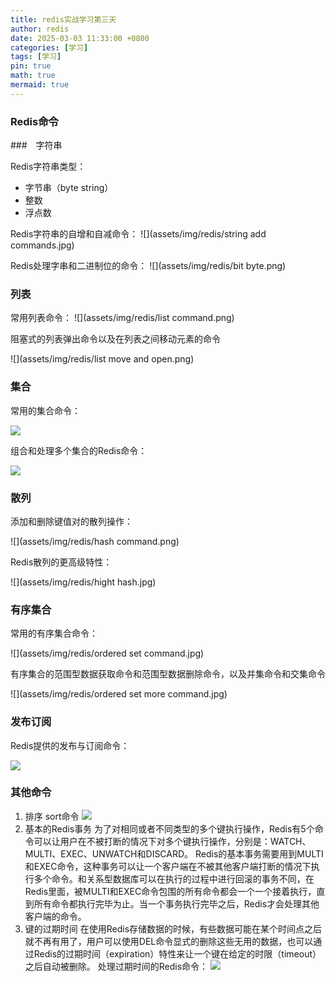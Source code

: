 ```yaml
---
title: redis实战学习第三天
author: redis
date: 2025-03-03 11:33:00 +0800
categories: [学习]
tags: [学习]
pin: true
math: true
mermaid: true
---
```


### Redis命令

###　字符串

Redis字符串类型：

- 字节串（byte string）
- 整数
- 浮点数

Redis字符串的自增和自减命令：
![](assets/img/redis/string add commands.jpg)

Redis处理字串和二进制位的命令：
![](assets/img/redis/bit byte.png)

### 列表

常用列表命令：
![](assets/img/redis/list command.png)

阻塞式的列表弹出命令以及在列表之间移动元素的命令

![](assets/img/redis/list move and open.png)





### 集合

常⽤的集合命令：

![](assets/img/redis/command_gather.png)

组合和处理多个集合的Redis命令：

![](assets/img/redis/portfolio_gather.png)

### 散列

添加和删除键值对的散列操作：

![](assets/img/redis/hash command.png)

Redis散列的更⾼级特性：

![](assets/img/redis/hight hash.jpg)

### 有序集合

常⽤的有序集合命令：

![](assets/img/redis/ordered set command.jpg)

有序集合的范围型数据获取命令和范围型数据删除命令，以及并集命令和交集命令

![](assets/img/redis/ordered set more command.jpg)

### 发布订阅

Redis提供的发布与订阅命令：

![](assets/img/redis/pub&sub.jpg)

### 其他命令

1. 排序
   sort命令
   ![](assets/img/redis/sort.jpg)
2. 基本的Redis事务
   为了对相同或者不同类型的多个键执行操作，Redis有5个命令可以让用户在不被打断的情况下对多个键执行操作，分别是：WATCH、MULTI、EXEC、UNWATCH和DISCARD。
   Redis的基本事务需要用到MULTI和EXEC命令，这种事务可以让一个客户端在不被其他客户端打断的情况下执行多个命令。和关系型数据库可以在执行的过程中进行回滚的事务不同，在Redis里面，被MULTI和EXEC命令包围的所有命令都会一个一个接着执行，直到所有命令都执行完毕为止。当一个事务执行完毕之后，Redis才会处理其他客户端的命令。
3. 键的过期时间
   在使用Redis存储数据的时候，有些数据可能在某个时间点之后就不再有用了，用户可以使用DEL命令显式的删除这些无用的数据，也可以通过Redis的过期时间（expiration）特性来让一个键在给定的时限（timeout）之后自动被删除。
   处理过期时间的Redis命令：
   ![](assets/img/redis/expire.jpg)




















